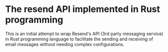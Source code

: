 # The resend API implemented in Rust programming 
This is an initial attempt to wrap Resend's API (3rd party messaging service) in Rust programming language to facilitate the sending and receiving of email messages without needing complex configurations.  
